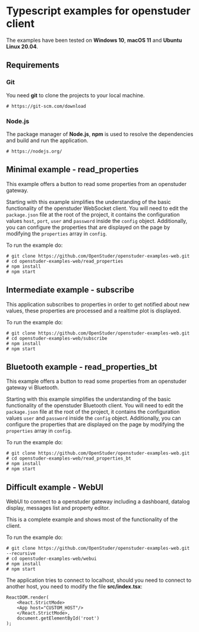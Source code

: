 # Typescript examples for openstuder client

The examples have been tested on **Windows 10**, **macOS 11** and **Ubuntu Linux 20.04**.

## Requirements

### Git

You need **git** to clone the projects to your local machine.

	# https://git-scm.com/download

### Node.js

The package manager of **Node.js**, **npm** is used to resolve the dependencies and build and run the application.

	# https://nodejs.org/
	
## Minimal example - read_properties

This example offers a button to read some properties from an openstuder gateway. 

Starting with this example simplifies the understanding of the basic functionality of the openstuder WebSocket client.
You will need to edit the `package.json` file at the root of the project, it contains the configuration values `host`, `port`, `user` and `password` inside the `config` object. 
Additionally, you can configure the properties that are displayed on the page by modifying the `properties` array in `config`.

To run the example do:

	# git clone https://github.com/OpenStuder/openstuder-examples-web.git
	# cd openstuder-examples-web/read_properties
	# npm install
	# npm start

## Intermediate example - subscribe

This application subscribes to properties in order to get notified about new values, these properties are processed and a realtime plot is displayed.

To run the example do:

	# git clone https://github.com/OpenStuder/openstuder-examples-web.git
	# cd openstuder-examples-web/subscribe
	# npm install
	# npm start

## Bluetooth example - read_properties_bt

This example offers a button to read some properties from an openstuder gateway vi Bluetooth.

Starting with this example simplifies the understanding of the basic functionality of the openstuder Bluetooth client.
You will need to edit the `package.json` file at the root of the project, it contains the configuration values `user` and `password` inside the `config` object.
Additionally, you can configure the properties that are displayed on the page by modifying the `properties` array in `config`.

To run the example do:

	# git clone https://github.com/OpenStuder/openstuder-examples-web.git
	# cd openstuder-examples-web/read_properties_bt
	# npm install
	# npm start

## Difficult example - WebUI

WebUI to connect to a openstuder gateway including a dashboard, datalog display, messages list and property editor. 

This is a complete example and shows most of the functionality of the client.

To run the example do:

	# git clone https://github.com/OpenStuder/openstuder-examples-web.git --recursive
	# cd openstuder-examples-web/webui
	# npm install
	# npm start
	
The application tries to connect to localhost, should you need to connect to another host, you need to modify the file **src/index.tsx**:

	ReactDOM.render(
		<React.StrictMode>
		<App host="CUSTOM_HOST"/>
		</React.StrictMode>,
		document.getElementById('root')
	);
